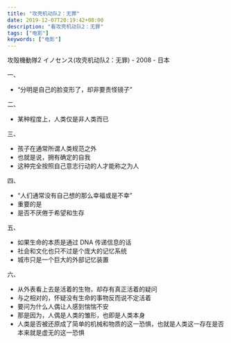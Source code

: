 ```yaml
---
title: "攻壳机动队2：无罪"
date: 2019-12-07T20:19:42+08:00
description: "看攻壳机动队2：无罪"
tags: ["电影"]
keywords: ["电影"]
---
```


攻殻機動隊2 イノセンス(攻壳机动队2：无罪) - 2008 - 日本

一、

- “分明是自己的脸变形了，却非要责怪镜子”

二、

- 某种程度上，人类仅是非人类而已

三、

- 孩子在通常所谓人类规范之外
- 也就是说，拥有确定的自我
- 这种完全按照自己意志行动的人才能称之为人

四、

- “人们通常没有自己想的那么幸福或是不幸”
- 重要的是
- 是否不厌倦于希望和生存

五、

- 如果生命的本质是通过 DNA 传递信息的话
- 社会和文化也只不过是个庞大的记忆系统
- 城市只是一个巨大的外部记忆装置

六、

- 从外表看上去是活着的生物，却存有真正活着的疑问
- 与之相对的，怀疑没有生命的事物反而说不定活着
- 要问为什么人偶让人感到惴惴不安
- 那是因为，人偶是人类的雏形，也即是人类本身
- 人类是否被还原成了简单的机械和物质的这一恐惧，也就是人类这一存在是否本来就是虚无的这一恐惧
